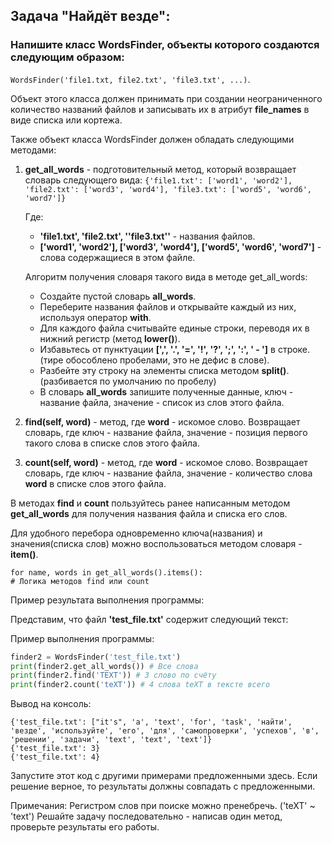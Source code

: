 ## Задача "Найдёт везде":
### Напишите класс WordsFinder, объекты которого создаются следующим образом:
`WordsFinder('file1.txt, file2.txt', 'file3.txt', ...)`.

Объект этого класса должен принимать при создании неограниченного количество названий файлов и записывать их в атрибут **file_names** в виде списка или кортежа.

Также объект класса WordsFinder должен обладать следующими методами:
1. **get_all_words** - подготовительный метод, который возвращает словарь следующего вида:
`{'file1.txt': ['word1', 'word2'], 'file2.txt': ['word3', 'word4'], 'file3.txt': ['word5', 'word6', 'word7']}`

    Где:
    - **'file1.txt', 'file2.txt', ''file3.txt''** - названия файлов.
    - **['word1', 'word2'], ['word3', 'word4'], ['word5', 'word6', 'word7']** - слова содержащиеся в этом файле.

    Алгоритм получения словаря такого вида в методе get_all_words:

    * Создайте пустой словарь **all_words**.
    * Переберите названия файлов и открывайте каждый из них, используя оператор **with**.
    * Для каждого файла считывайте единые строки, переводя их в нижний регистр (метод **lower()**).
    * Избавьтесь от пунктуации **[',', '.', '=', '!', '?', ';', ':', ' - ']** в строке. (тире обособлено пробелами, это не дефис в слове).
    * Разбейте эту строку на элементы списка методом **split()**. (разбивается по умолчанию по пробелу)
    * В словарь **all_words** запишите полученные данные, ключ - название файла, значение - список из слов этого файла.

2. **find(self, word)** - метод, где **word** - искомое слово. Возвращает словарь, где ключ - название файла, значение - позиция первого такого слова в списке слов этого файла.
3. **count(self, word)** - метод, где **word** - искомое слово. Возвращает словарь, где ключ - название файла, значение - количество слова **word** в списке слов этого файла.

В методах **find** и **count** пользуйтесь ранее написанным методом **get_all_words** для получения названия файла и списка его слов.

Для удобного перебора одновременно ключа(названия) и значения(списка слов) можно воспользоваться методом словаря - **item()**.

```
for name, words in get_all_words().items():
# Логика методов find или count
```

Пример результата выполнения программы:

Представим, что файл **'test_file.txt'** содержит следующий текст:


Пример выполнения программы:
```python
finder2 = WordsFinder('test_file.txt')
print(finder2.get_all_words()) # Все слова
print(finder2.find('TEXT')) # 3 слово по счёту
print(finder2.count('teXT')) # 4 слова teXT в тексте всего
```
Вывод на консоль:
```
{'test_file.txt': ["it's", 'a', 'text', 'for', 'task', 'найти', 'везде', 'используйте', 'его', 'для', 'самопроверки', 'успехов', 'в', 'решении', 'задачи', 'text', 'text', 'text']}
{'test_file.txt': 3}
{'test_file.txt': 4}
```
Запустите этот код с другими примерами предложенными здесь.
Если решение верное, то результаты должны совпадать с предложенными.

Примечания:
Регистром слов при поиске можно пренебречь. ('teXT' ~ 'text')
Решайте задачу последовательно - написав один метод, проверьте результаты его работы.